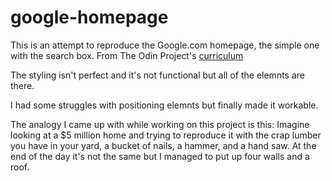 # google-homepage

This is an attempt to reproduce the Google.com homepage, the simple one with the search box.  From The Odin Project's [curriculum](http://www.theodinproject.com/courses/web-development-101/lessons/html-css)

The styling isn't perfect and it's not functional but all of the elemnts are there.

I had some struggles with positioning elemnts but finally made it workable.

The analogy I came up with while working on this project is this: Imagine looking at a $5 million home and trying to reproduce it with the crap lumber you have in your yard, a bucket of nails, a hammer, and a hand saw. At the end of the day it's not the same but I managed to put up four walls and a roof.


